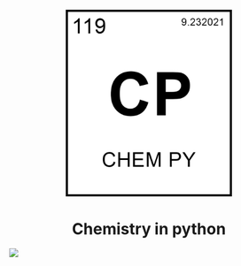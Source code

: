 <p align="center" style="background=#333">
    <img src="./public/logo.png" width="300px">
    <h1 align="center">Chemistry in python</h1>
</p>

<p>
    <img src="https://svg-banners.vercel.app/api?type=glitch&text1=glitch🤹&width=800&height=400">
</p>